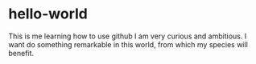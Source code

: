 # hello-world
This is me learning how to use github
I am very curious and ambitious. I want do something remarkable in this world, from which my species will benefit.

